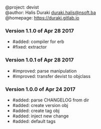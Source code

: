 @project: devist  
@author: Halis Duraki <duraki.halis@nsoft.ba>  
@homepage: https://duraki.gitlab.io  

### Version 1.1.0 of Apr 28 2017
+ #added: compiler for erb
+ #fixed: extractor

### Version 1.0.1 of Apr 28 2017
+ #improved: parse manipulation 
+ #improved: transfer devist to objclass

### Version 1.0.0 of Apr 24 2017
+ #added: parse CHANGELOG from dir 
+ #added: create version obj
+ #added: create tag obj
+ #added: inject new change 
+ #added: default tags
